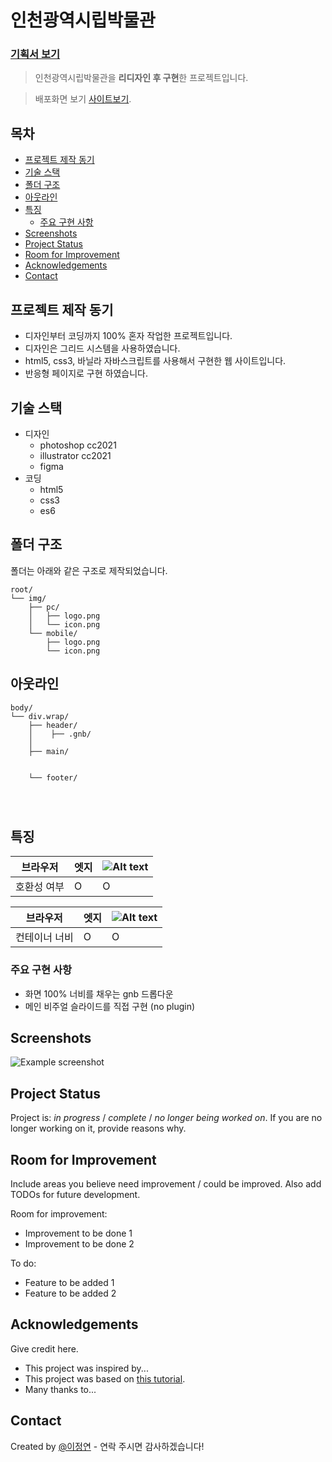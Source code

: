 
# 인천광역시립박물관<!-- omit in toc -->
### [기획서 보기](./project1.pdf)
> 인천광역시립박물관을 **리디자인 후 구현**한 프로젝트입니다.

> 배포화면 보기 [사이트보기](leejyeon55.github.io/project1/).

## 목차<!-- omit in toc -->
- [프로젝트 제작 동기](#프로젝트-제작-동기)
- [기술 스택](#기술-스택)
- [폴더 구조](#폴더-구조)
- [아웃라인](#아웃라인)
- [특징](#특징)
  - [주요 구현 사항](#주요-구현-사항)
- [Screenshots](#screenshots)
- [Project Status](#project-status)
- [Room for Improvement](#room-for-improvement)
- [Acknowledgements](#acknowledgements)
- [Contact](#contact)
<!-- * [License](#license) -->

## 프로젝트 제작 동기
- 디자인부터 코딩까지 100% 혼자 작업한 프로젝트입니다.
- 디자인은 그리드 시스템을 사용하였습니다.
- html5, css3, 바닐라 자바스크립트를 사용해서 구현한 웹 사이트입니다.
- 반응형 페이지로 구현 하였습니다.
<!-- You don't have to answer all the questions - just the ones relevant to your project. -->


## 기술 스택
- 디자인 
  - photoshop cc2021 
  - illustrator cc2021
  - figma
- 코딩 
  - html5
  - css3
  - es6


## 폴더 구조

폴더는 아래와 같은 구조로 제작되었습니다.

```text
root/
└── img/
    ├── pc/
    │   ├── logo.png
    │   └── icon.png
    └── mobile/
        ├── logo.png
        └── icon.png
```

## 아웃라인
```
body/
└── div.wrap/
    ├── header/
    │    ├── .gnb/ 
    │
    ├── main/


    └── footer/




```

## 특징

|브라우저 |엣지|![Alt text](https://cdn-icons-png.flaticon.com/16/13/13770.png)|
|---------| ---- | ---- |
| 호환성 여부 | O   | O   |

|브라우저 |엣지|![Alt text](https://cdn-icons-png.flaticon.com/16/13/13770.png)|
|---------| ---- | ---- |
| 컨테이너 너비 | O   | O   |

### 주요 구현 사항

- 화면 100% 너비를 채우는 gnb 드롭다운 
- 메인 비주얼 슬라이드를 직접 구현 (no plugin)


## Screenshots
![Example screenshot](./img/screenshot.png)
<!-- If you have screenshots you'd like to share, include them here. -->


## Project Status
Project is: _in progress_ / _complete_ / _no longer being worked on_. If you are no longer working on it, provide reasons why.


## Room for Improvement
Include areas you believe need improvement / could be improved. Also add TODOs for future development.

Room for improvement:
- Improvement to be done 1
- Improvement to be done 2

To do:
- Feature to be added 1
- Feature to be added 2


## Acknowledgements
Give credit here.
- This project was inspired by...
- This project was based on [this tutorial](https://www.example.com).
- Many thanks to...


## Contact
Created by [@이정연](yeon5015@naver.com) - 연락 주시면 감사하겠습니다!


<!-- Optional -->
<!-- ## License -->
<!-- This project is open source and available under the [... License](). -->

<!-- You don't have to include all sections - just the one's relevant to your project -->
